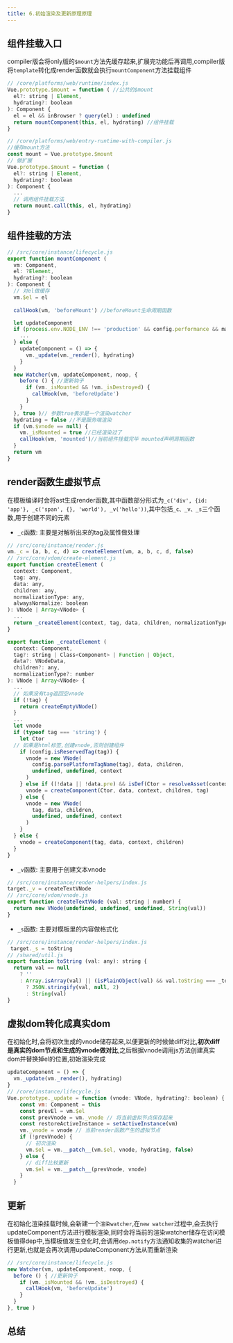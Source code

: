 ```yaml
---
title: 6.初始渲染及更新原理原理
---
```


## 组件挂载入口
compiler版会将only版的`$mount`方法先缓存起来,扩展完功能后再调用,compiler版将`template`转化成render函数就会执行`mountComponent`方法挂载组件
```js
// /core/platforms/web/runtime/index.js
Vue.prototype.$mount = function ( //公共的$mount
  el?: string | Element,
  hydrating?: boolean
): Component {
  el = el && inBrowser ? query(el) : undefined
  return mountComponent(this, el, hydrating) //组件挂载
}

// /core/platforms/web/entry-runtime-with-compiler.js
//缓存mount方法
const mount = Vue.prototype.$mount
// 做扩展
Vue.prototype.$mount = function (
  el?: string | Element,
  hydrating?: boolean
): Component {
  ...
  // 调用组件挂载方法
  return mount.call(this, el, hydrating) 
}
```
## 组件挂载的方法
```js
// /src/core/instance/lifecycle.js
export function mountComponent (
  vm: Component,
  el: ?Element,
  hydrating?: boolean
): Component {
  // 对el做缓存
  vm.$el = el
  
  callHook(vm, 'beforeMount') //beforeMount生命周期函数

  let updateComponent
  if (process.env.NODE_ENV !== 'production' && config.performance && mark) {
    ...
  } else {
    updateComponent = () => {
      vm._update(vm._render(), hydrating)
    }
  }
  new Watcher(vm, updateComponent, noop, {
    before () { //更新钩子
      if (vm._isMounted && !vm._isDestroyed) {
        callHook(vm, 'beforeUpdate')
      }
    }
  }, true )// 参数true表示是一个渲染watcher
  hydrating = false //不是服务端渲染
  if (vm.$vnode == null) {
    vm._isMounted = true //已经渲染过了
    callHook(vm, 'mounted')//当前组件挂载完毕 mounted声明周期函数
  }
  return vm
}
```
## render函数生虚拟节点
在模板编译时会将ast生成render函数,其中函数部分形式为`_c('div', {id: 'app'}, _c('span', {}, 'world'), _v('hello'))`,其中包括`_c、_v、_s`三个函数,用于创建不同的元素
- `_c`函数: 主要是对解析出来的tag及属性做处理
```js
// /src/core/instance/render.js
vm._c = (a, b, c, d) => createElement(vm, a, b, c, d, false)
// /src/core/vdom/create-element.js
export function createElement (
  context: Component,
  tag: any,
  data: any,
  children: any,
  normalizationType: any,
  alwaysNormalize: boolean
): VNode | Array<VNode> {
  ...
  return _createElement(context, tag, data, children, normalizationType)
}

export function _createElement (
  context: Component,
  tag?: string | Class<Component> | Function | Object,
  data?: VNodeData,
  children?: any,
  normalizationType?: number
): VNode | Array<VNode> {
  ...
  // 如果没有tag返回空vnode
  if (!tag) {
    return createEmptyVNode()
  }
  ...
  let vnode
  if (typeof tag === 'string') {
    let Ctor
  // 如果是html标签,创建vnode,否则创建组件
    if (config.isReservedTag(tag)) {
      vnode = new VNode(
        config.parsePlatformTagName(tag), data, children,
        undefined, undefined, context
      )
    } else if ((!data || !data.pre) && isDef(Ctor = resolveAsset(context.$options, 'components', tag))) {
      vnode = createComponent(Ctor, data, context, children, tag)
    } else {
      vnode = new VNode(
        tag, data, children,
        undefined, undefined, context
      )
    }
  } else {
    vnode = createComponent(tag, data, context, children)
  }
}
```
- `_v`函数: 主要用于创建文本vnode
```js
// /src/core/instance/render-helpers/index.js
target._v = createTextVNode
// /src/core/vdom/vnode.js
export function createTextVNode (val: string | number) {
  return new VNode(undefined, undefined, undefined, String(val))
}
```
- `_s`函数: 主要对模板里的内容做格式化
```js
// /src/core/instance/render-helpers/index.js
 target._s = toString
// /shared/util.js
export function toString (val: any): string {
  return val == null
    ? ''
    : Array.isArray(val) || (isPlainObject(val) && val.toString === _toString)
      ? JSON.stringify(val, null, 2)
      : String(val)
}
```
## 虚拟dom转化成真实dom
在初始化时,会将初次生成的vnode储存起来,以便更新的时候做diff对比,**初次diff是真实的dom节点和生成的vnode做对比**,之后根据vnode调用js方法创建真实dom并替换掉el的位置,初始渲染完成
```js
updateComponent = () => {
  vm._update(vm._render(), hydrating)
}
// /core/instance/lifecycle.js
Vue.prototype._update = function (vnode: VNode, hydrating?: boolean) {
    const vm: Component = this
    const prevEl = vm.$el
    const prevVnode = vm._vnode // 将当前虚拟节点保存起来
    const restoreActiveInstance = setActiveInstance(vm)
    vm._vnode = vnode // 当前render函数产生的虚拟节点
    if (!prevVnode) {
      // 初次渲染
      vm.$el = vm.__patch__(vm.$el, vnode, hydrating, false)
    } else {
      // diff比较更新
      vm.$el = vm.__patch__(prevVnode, vnode)
    }
  }
```
## 更新
在初始化渲染挂载时候,会新建一个`渲染watcher`,在`new watcher`过程中,会去执行updateComponent方法进行模板渲染,同时会将当前的渲染watcher储存在访问模板值得dep中,当模板值发生变化时,会调用`dep.notify`方法通知收集的watcher进行更新,也就是会再次调用updateComponent方法从而重新渲染
```js
// /src/core/instance/lifecycle.js
new Watcher(vm, updateComponent, noop, {
  before () { //更新钩子
    if (vm._isMounted && !vm._isDestroyed) {
      callHook(vm, 'beforeUpdate')
    }
  }
}, true )
```
## 总结
